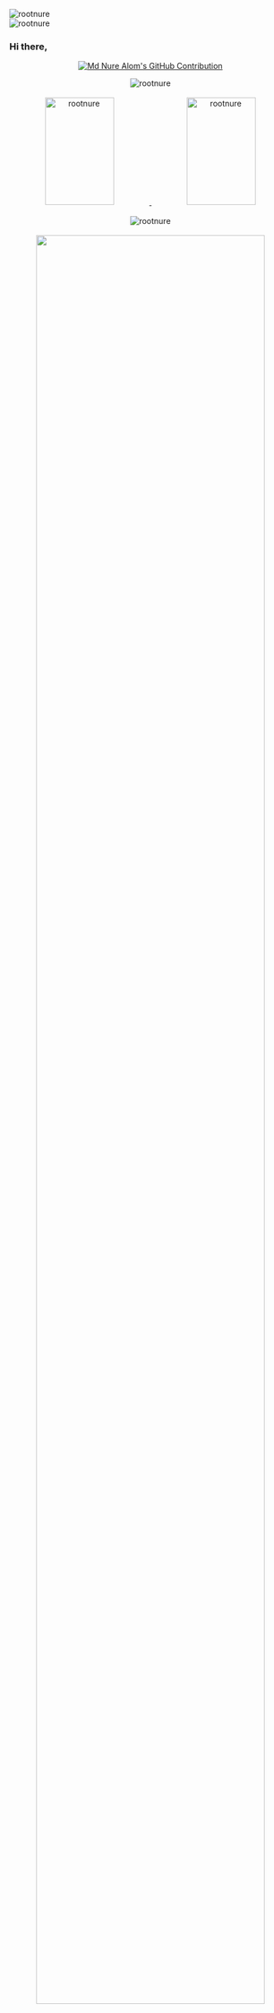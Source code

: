 <span align="left"> <img src="https://komarev.com/ghpvc/?username=rootnure&label=Total%20Visits&color=0e75b6&style=flat" alt="rootnure" /> </span> <br> <span align="left"> <img src="https://wakatime.com/badge/user/ee7b64b3-9f22-4a99-ab48-97137dedd1c6.svg" alt="rootnure" /> </span> <br>

<h3>Hi there,</h3>
<p align="center">
  <a href="https://github.com/rootnure">
    <img src="https://readme-typing-svg.herokuapp.com/?lines=I+am+a+MERN+Stack+Developer;Completed+my+B.Sc.+in+CSE;&center=true&width=350&height=50" alt="Md Nure Alom's GitHub Contribution"/>
  </a>
</p>

<div align="center">
  <img src="https://github-profile-summary-cards.vercel.app/api/cards/profile-details?username=rootnure&theme=onedark" alt="rootnure" /> <br> <br>
  <a href="https://github.com/rootnure">
    <img src="https://github-readme-stats.vercel.app/api?username=rootnure&show_icons=true&locale=en&theme=onedark" alt="rootnure" height="192px" width="49.5%" />
    <img src="https://github-readme-stats.vercel.app/api/top-langs?username=rootnure&show_icons=true&locale=en&layout=compact&theme=onedark" alt="rootnure" height="192px" width="49.5%" />
  </a> <br><br>
  <img src="https://github-profile-trophy.vercel.app/?username=rootnure&row=1&column=8&theme=onedark" alt="rootnure" /> <br> <br>
  <img src="https://github-readme-streak-stats.herokuapp.com/?user=rootnure&theme=onedark" width="90%" /> <br>
</div>

